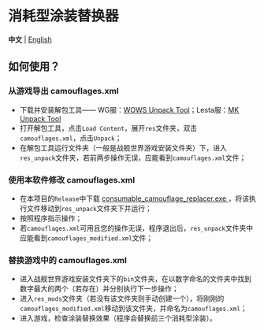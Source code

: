 # 消耗型涂装替换器

**中文** | [English](README_en.md)

## 如何使用？

### 从游戏导出 camouflages.xml

- 下载并安装解包工具——
  WG服：[WOWS Unpack Tool](https://forum.worldofwarships.eu/topic/113847-all-wows-unpack-tool-unpack-game-client-resources/)；Lesta服：[MK Unpack Tool](https://gitlab.com/AutoSpy/mkut/raw/main/MKUnpackTool.exe)
- 打开解包工具，点击`Load Content`，展开`res`文件夹，双击`camouflages.xml`，点击`Unpack`；
- 在解包工具运行文件夹（一般是战舰世界游戏安装文件夹）下，进入`res_unpack`文件夹，若前两步操作无误，应能看到`camouflages.xml`文件；

### 使用本软件修改 camouflages.xml

- 在本项目的`Release`中下载 [consumable_camouflage_replacer.exe
  ](https://github.com/MikhailTapio/ConsumableCamouflageReplacer/releases/download/1.2.3/ConsumableCamouflageReplacer-1.2.3.exe)
  ，将该执行文件移动到`res_unpack`文件夹下并运行；
- 按照程序指示操作；
- 若`camouflages.xml`可用且您的操作无误，程序退出后，`res_unpack`文件夹中应能看到`camouflages_modified.xml`文件；

### 替换游戏中的 camouflages.xml

- 进入战舰世界游戏安装文件夹下的`bin`文件夹，在以数字命名的文件夹中找到数字最大的两个（若存在）并分别执行下一步操作；
- 进入`res_mods`文件夹（若没有该文件夹则手动创建一个），将刚刚的`camouflages_modified.xml`移动到该文件夹，并命名为`camouflages.xml`；
- 进入游戏，检查涂装替换效果（程序会替换前三个消耗型涂装）。
